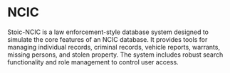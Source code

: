 # NCIC
Stoic-NCIC is a law enforcement-style database system designed to simulate the core features of an NCIC database. It provides tools for managing individual records, criminal records, vehicle reports, warrants, missing persons, and stolen property. The system includes robust search functionality and role management to control user access.
